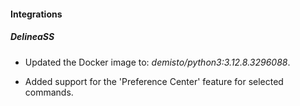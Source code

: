 
#### Integrations

##### DelineaSS
- Updated the Docker image to: *demisto/python3:3.12.8.3296088*.

- Added support for the 'Preference Center' feature for selected commands.
